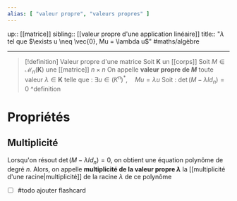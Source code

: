 ```yaml
---
alias: [ "valeur propre", "valeurs propres" ]
---
```

up:: [[matrice]]
sibling:: [[valeur propre d'une application linéaire]] 
title:: "$\lambda$ tel que $\exists u \neq \vec{0}, Mu = \lambda u$"
#maths/algèbre 

---

> [!definition] Valeur propre d'une matrice
> Soit $\mathbf{K}$ un [[corps]] 
> Soit $M \in \mathcal{M}_{n}(\mathbf{K})$ une [[matrice]] $n \times n$
> On appelle **valeur propre de $M$** toute valeur $\lambda \in \mathbf{K}$ telle que :
> $\exists u \in (K^{n})^*, \quad Mu = \lambda u$
> Soit :
> $\det(M - \lambda Id_{n}) = 0$
^definition

# Propriétés

## Multiplicité
Lorsqu'on résout $\det(M - \lambda Id_{n}) = 0$, on obtient une équation polynôme de degré $n$.
Alors, on appelle **multiplicité de la valeur propre $\lambda$** la [[multiplicité d'une racine|multiplicité]] de la racine $\lambda$ de ce polynôme

 - [ ] #todo ajouter flashcard


